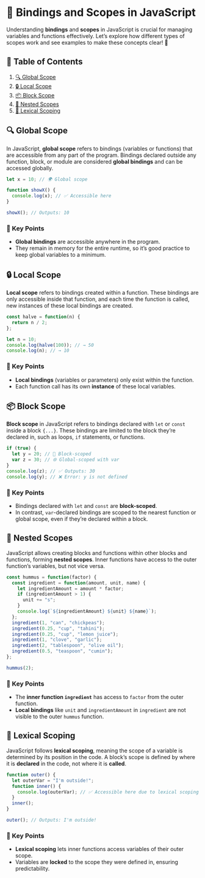 # 🚀 Bindings and Scopes in JavaScript

Understanding **bindings** and **scopes** in JavaScript is crucial for managing variables and functions effectively. Let’s explore how different types of scopes work and see examples to make these concepts clear! 🎉

## 📖 Table of Contents

1. [🔍 Global Scope](#-global-scope)
2. [🔒 Local Scope](#-local-scope)
3. [📦 Block Scope](#-block-scope)
4. [🔗 Nested Scopes](#-nested-scopes)
5. [📘 Lexical Scoping](#-lexical-scoping)

## 🔍 Global Scope

In JavaScript, **global scope** refers to bindings (variables or functions) that are accessible from any part of the program. Bindings declared outside any function, block, or module are considered **global bindings** and can be accessed globally.

```javascript
let x = 10; // 🌍 Global scope

function showX() {
  console.log(x); // ✅ Accessible here
}

showX(); // Outputs: 10
```

### 🌟 Key Points
- **Global bindings** are accessible anywhere in the program.
- They remain in memory for the entire runtime, so it’s good practice to keep global variables to a minimum.

## 🔒 Local Scope

**Local scope** refers to bindings created within a function. These bindings are only accessible inside that function, and each time the function is called, new instances of these local bindings are created.

```javascript
const halve = function(n) {
  return n / 2;
};

let n = 10;
console.log(halve(100)); // → 50
console.log(n); // → 10
```

### 🌟 Key Points
- **Local bindings** (variables or parameters) only exist within the function.
- Each function call has its own **instance** of these local variables.

## 📦 Block Scope

**Block scope** in JavaScript refers to bindings declared with `let` or `const` inside a block `{...}`. These bindings are limited to the block they’re declared in, such as loops, `if` statements, or functions.

```javascript
if (true) {
  let y = 20; // 🧩 Block-scoped
  var z = 30; // 🌐 Global-scoped with var
}
console.log(z); // ✅ Outputs: 30
console.log(y); // ❌ Error: y is not defined
```

### 🌟 Key Points
- Bindings declared with `let` and `const` are **block-scoped**.
- In contrast, `var`-declared bindings are scoped to the nearest function or global scope, even if they’re declared within a block.

## 🔗 Nested Scopes

JavaScript allows creating blocks and functions within other blocks and functions, forming **nested scopes**. Inner functions have access to the outer function’s variables, but not vice versa.

```javascript
const hummus = function(factor) {
  const ingredient = function(amount, unit, name) {
    let ingredientAmount = amount * factor;
    if (ingredientAmount > 1) {
      unit += "s";
    }
    console.log(`${ingredientAmount} ${unit} ${name}`);
  };
  ingredient(1, "can", "chickpeas");
  ingredient(0.25, "cup", "tahini");
  ingredient(0.25, "cup", "lemon juice");
  ingredient(1, "clove", "garlic");
  ingredient(2, "tablespoon", "olive oil");
  ingredient(0.5, "teaspoon", "cumin");
};

hummus(2);
```

### 🌟 Key Points
- The **inner function `ingredient`** has access to `factor` from the outer function.
- **Local bindings** like `unit` and `ingredientAmount` in `ingredient` are not visible to the outer `hummus` function.

## 📘 Lexical Scoping

JavaScript follows **lexical scoping**, meaning the scope of a variable is determined by its position in the code. A block’s scope is defined by where it is **declared** in the code, not where it is **called**.

```javascript
function outer() {
  let outerVar = "I'm outside!";
  function inner() {
    console.log(outerVar); // ✅ Accessible here due to lexical scoping
  }
  inner();
}

outer(); // Outputs: I'm outside!
```

### 🌟 Key Points
- **Lexical scoping** lets inner functions access variables of their outer scope.
- Variables are **locked** to the scope they were defined in, ensuring predictability.
